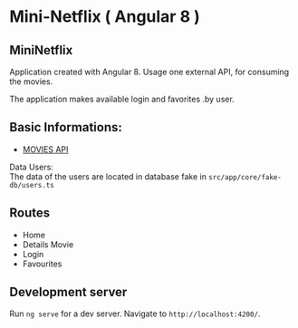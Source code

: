 # Mini-Netflix ( Angular 8 )
## MiniNetflix


Application created with Angular 8.
Usage one external API, for consuming the movies.

The application makes available login and favorites .by user.

## Basic Informations:

- [MOVIES API](https://www.themoviedb.org/documentation/api)

Data Users:\
The data of the users are located in database fake in `src/app/core/fake-db/users.ts`

## Routes
- Home
- Details Movie
- Login
- Favourites

## Development server

Run `ng serve` for a dev server. Navigate to `http://localhost:4200/`.

